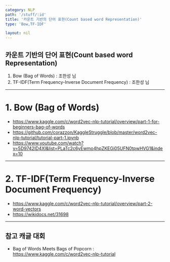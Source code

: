```yaml
---
category: NLP
path: '/stuff/:id'
title: '카운트 기반의 단어 표현(Count based word Representation)'
type: 'Bow,TF-IDF'

layout: nil
---
```


## 카운트 기반의 단어 표현(Count based word Representation)
1. Bow (Bag of Words) : 조한성 님
2. TF-IDF(Term Frequency-Inverse Document Frequency) : 조한성 님

***

# 1. Bow (Bag of Words)
- https://www.kaggle.com/c/word2vec-nlp-tutorial/overview/part-1-for-beginners-bag-of-words
- https://github.com/corazzon/KaggleStruggle/blob/master/word2vec-nlp-tutorial/tutorial-part-1.ipynb
- https://www.youtube.com/watch?v=5D9742ID4XI&list=PLaTc2c6yEwmo4hpZKEGi05UFN0tpwHVG1&index=10

***

# 2. TF-IDF(Term Frequency-Inverse Document Frequency)
- https://www.kaggle.com/c/word2vec-nlp-tutorial/overview/part-2-word-vectors
- https://wikidocs.net/31698

***

## 참고 캐글 대회
- Bag of Words Meets Bags of Popcorn : https://www.kaggle.com/c/word2vec-nlp-tutorial
